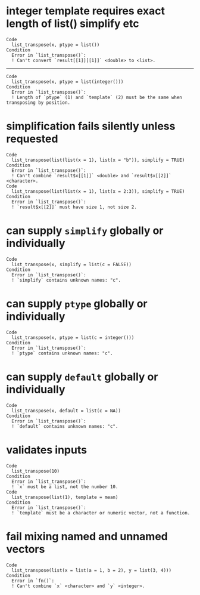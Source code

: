# integer template requires exact length of list() simplify etc

    Code
      list_transpose(x, ptype = list())
    Condition
      Error in `list_transpose()`:
      ! Can't convert `result[[1]][[1]]` <double> to <list>.

---

    Code
      list_transpose(x, ptype = list(integer()))
    Condition
      Error in `list_transpose()`:
      ! Length of `ptype` (1) and `template` (2) must be the same when transposing by position.

# simplification fails silently unless requested

    Code
      list_transpose(list(list(x = 1), list(x = "b")), simplify = TRUE)
    Condition
      Error in `list_transpose()`:
      ! Can't combine `result$x[[1]]` <double> and `result$x[[2]]` <character>.
    Code
      list_transpose(list(list(x = 1), list(x = 2:3)), simplify = TRUE)
    Condition
      Error in `list_transpose()`:
      ! `result$x[[2]]` must have size 1, not size 2.

# can supply `simplify` globally or individually

    Code
      list_transpose(x, simplify = list(c = FALSE))
    Condition
      Error in `list_transpose()`:
      ! `simplify` contains unknown names: "c".

# can supply `ptype` globally or individually

    Code
      list_transpose(x, ptype = list(c = integer()))
    Condition
      Error in `list_transpose()`:
      ! `ptype` contains unknown names: "c".

# can supply `default` globally or individually

    Code
      list_transpose(x, default = list(c = NA))
    Condition
      Error in `list_transpose()`:
      ! `default` contains unknown names: "c".

# validates inputs

    Code
      list_transpose(10)
    Condition
      Error in `list_transpose()`:
      ! `x` must be a list, not the number 10.
    Code
      list_transpose(list(1), template = mean)
    Condition
      Error in `list_transpose()`:
      ! `template` must be a character or numeric vector, not a function.

# fail mixing named and unnamed vectors

    Code
      list_transpose(list(x = list(a = 1, b = 2), y = list(3, 4)))
    Condition
      Error in `fn()`:
      ! Can't combine `x` <character> and `y` <integer>.

